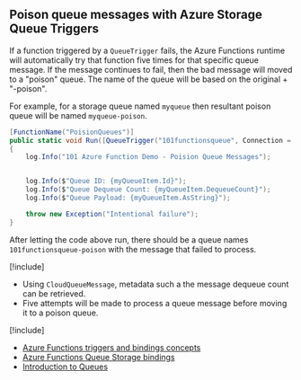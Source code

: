 ## Poison queue messages with Azure Storage Queue Triggers
If a function triggered by a `QueueTrigger` fails, the Azure Functions runtime will automatically try that function five times for that specific queue message.
If the message continues to fail, then the bad message will moved to a "poison" queue. The name of the queue will be based on the original + "-poison".

For example, for a storage queue named `myqueue` then resultant poison queue will be named `myqueue-poison`.


```csharp
[FunctionName("PoisionQueues")]
public static void Run([QueueTrigger("101functionsqueue", Connection = "AzureWebJobsStorage")]CloudQueueMessage myQueueItem, TraceWriter log)
{
    log.Info("101 Azure Function Demo - Poision Queue Messages");


    log.Info($"Queue ID: {myQueueItem.Id}");
    log.Info($"Queue Dequeue Count: {myQueueItem.DequeueCount}");
    log.Info($"Queue Payload: {myQueueItem.AsString}");

    throw new Exception("Intentional failure");
}
```

After letting the code above run, there should be a queue names `101functionsqueue-poison` with the message that failed to process.

[!include[](../includes/takeaways-heading.md)]
* Using `CloudQueueMessage`, metadata such a the message dequeue count can be retrieved.
* Five attempts will be made to process a queue message before moving it to a poison queue.


[!include[](../includes/read-more-heading.md)]
* [Azure Functions triggers and bindings concepts](https://docs.microsoft.com/azure/azure-functions/functions-triggers-bindings)
* [Azure Functions Queue Storage bindings](https://docs.microsoft.com/en-us/azure/azure-functions/functions-bindings-storage-queue#trigger-sample)
* [Introduction to Queues](https://docs.microsoft.com/azure/storage/queues/storage-queues-introduction)

